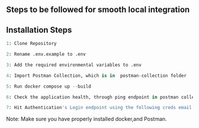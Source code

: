 ## Steps to be followed for smooth local integration 

## Installation Steps

```python
1: Clone Repository
```
```python
2: Rename .env.example to .env
```
```python
3: Add the required environmental variables to .env
```
```python
4: Import Postman Collection, which is in  postman-collection folder
```
```python
5: Run docker compose up --build
```
```python
6: Check the application health, through ping endpoint in postman collection
```
```python
7: Hit Authentication's Login endpoint using the following creds email:admin@example.com and password:admin
```

Note: Make sure you have properly installed docker,and Postman.
